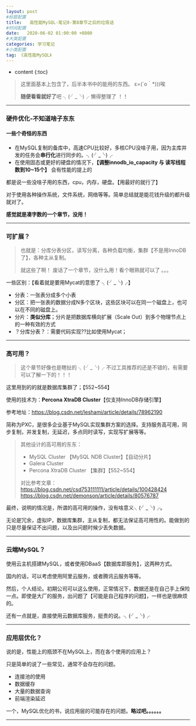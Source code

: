 ```yaml
---
layout: post
#标题配置
title:   高性能MySQL-笔记8-第8章节之后的垃圾话
#时间配置
date:   2020-06-02 01:00:00 +0800
#大类配置
categories: 学习笔记
#小类配置
tag: 《高性能MySQL》
---
```


* content
{:toc}




> 这里面基本上包含了，后半本书中的能用的东西。 ε=(´ο｀*)))唉  
>
> **随便看看就好了**吧    ╮(╯_╰)╭   懒得整理了 ！！

---

### 硬件优化-不知道啥子东东

####  一些个奇怪的东西

* 在MySQL复制的备库中，高速CPU比较好，多核CPU没啥子用，因为主库并发的任务会**串行化**进行同步的。╮(╯_╰)╭
* 在使用固态或更好的硬盘的情况下，**【调整innodb_io_capacity 与 读写线程数到10~15个】** 会有性能的提上的



都是说一些没啥子用的东西，cpu，内存，硬盘。【用最好的就行了】

对于使用各种操作系统，文件系统，网络等等。简单总结就是能花钱升级的都升级就对了。

**感觉就是凑字数的一个章节，没用！**

---

### 可扩展？

> 也就是：分库分表分区，读写分离，各种负载均衡，集群【不是用InnoDB了】，各种主从复制。
>
> 就这些了啊！ 废话了一个章节，没什么用！看个眼熟就可以了 。。。

一些区别：【看着就是要用Mycat的意思了 ╮(╯_╰)╭】

* 分表：一张表分成多个小表
* 分区：把一张表的数据分成N多个区块，这些区块可以在同一个磁盘上，也可以在不同的磁盘上。
* 分片：**类似分库**；分片是把数据库横向扩展（Scale Out）到多个物理节点上的一种有效的方式
* ？分库分表？：需要代码实现??比如使用Mycat；

------

### 高可用？

> 这个章节好像也是瞎扯的  ╮(╯_╰)╭    不过工具推荐的还是不错的，有需要可以了解一下的！！！

这里用到的的就是数据库集群了；【552~554】

使用的技术为：**Percona XtraDB Cluster**【仅支持InnoDB存储引擎】

参考地址：https://blog.csdn.net/leshami/article/details/78962190

简称为PXC，是很多企业基于MySQL实现集群方案的选择。支持服务高可用，同步复制，并发复制，无延迟，多点同时读写，实现写扩展等等。

> 其他设计的高可用的东东：
>
> * MySQL Cluster 【MySQL NDB Cluster】【自动分片】
> * Galera Cluster
> * Percona XtraDB Cluster 【集群】【552~554】
>
> 对比参考文章：
> <https://blog.csdn.net/csd753111111/article/details/100428424>
> <https://blog.csdn.net/demonson/article/details/80576787>

最终，说明的情况是，所谓的高可用的操作，没有啥意义╮(╯_╰)╭。

无论是冗余，虚拟IP，数据库集群，主从复制，都无法保证高可用性的。能做到的只是尽量保证不出问题，以及出问题时候少丢失数据。

------

### 云端MySQL？

使用云主机搭建MySQL，或者使用DBaaS【数据库即服务】，这两种方式。

国内的话，可以考虑使用阿里云服务，或者腾讯云服务等等。

然后，个人结论。初期公司可以这么使用，正常情况下，数据还是在自己手上保险一点。即使是大厂的服务，出问题了【可能是自己程序的问题】，一样也是很麻烦的。

还有一点就是，直接使用云数据库服务，挺贵的说。╮(╯_╰)╭ 

------

### 应用层优化？

说的是，性能上的瓶颈不在MySQL上，而在各个使用的应用上？

只是简单的说了一些常见，通常不会存在的问题。

* 连接池的使用
* 数据缓存
* 大量的数据查询
* 前端渲染延迟

一个，MySQL优化的书，说应用层的可能存在的问题。**略过吧。。。。。。**

---

